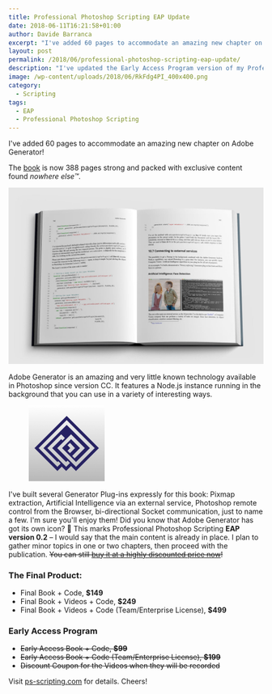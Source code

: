 ```yaml
---
title: Professional Photoshop Scripting EAP Update
date: 2018-06-11T16:21:58+01:00
author: Davide Barranca
excerpt: "I've added 60 pages to accommodate an amazing new chapter on Adobe Generator! The book is now 388 pages strong and packed with exclusive content found nowhere else."
layout: post
permalink: /2018/06/professional-photoshop-scripting-eap-update/
description: "I've updated the Early Access Program version of my Professional Photoshop Scripting book with 60 new pages on Adobe Generator!"
image: /wp-content/uploads/2018/06/RkFdg4PI_400x400.png
category:
  - Scripting
tags:
  - EAP
  - Professional Photoshop Scripting
---
```


I've added 60 pages to accommodate an amazing new chapter on Adobe Generator!

The [book](https://www.ps-scripting.com/) is now 388 pages strong and packed with exclusive content found _nowhere else™_.

![](/wp-content/uploads/2018/06/open-book-5.jpg)

Adobe Generator is an amazing and very little known technology available in Photoshop since version CC. It features a Node.js instance running in the background that you can use in a variety of interesting ways.

<figure class="alignright">
	<img width="150" src="/wp-content/uploads/2018/06/RkFdg4PI.png" />
</figure>

<!-- [![](/wp-content/uploads/2018/06/RkFdg4PI_400x400-150x150.png)](/wp-content/uploads/2018/06/RkFdg4PI_400x400.png) -->

I've built several Generator Plug-ins expressly for this book: Pixmap extraction, Artificial Intelligence via an external service, Photoshop remote control from the Browser, bi-directional Socket communication, just to name a few. I'm sure you'll enjoy them! Did you know that Adobe Generator has got its own icon? 🙂 This marks Professional Photoshop Scripting **EAP version 0.2** – I would say that the main content is already in place. I plan to gather minor topics in one or two chapters, then proceed with the publication. ~~You can still [buy it at a highly discounted price now](https://www.ps-scripting.com/)!~~

### The Final Product:

*   Final Book + Code, **$149**
*   Final Book + Videos + Code, **$249**
*   Final Book + Videos + Code (Team/Enterprise License), **$499**

### Early Access Program

*   ~~Early Access Book + Code, **$99**~~
*   ~~Early Access Book + Code (Team/Enterprise License), **$199**~~
*   ~~Discount Coupon for the Videos when they will be recorded~~

Visit [ps-scripting.com](https://www.ps-scripting.com/) for details. Cheers!
